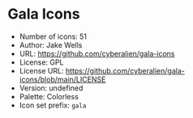 # Gala Icons

- Number of icons: 51
- Author: Jake Wells
- URL: https://github.com/cyberalien/gala-icons
- License: GPL
- License URL: https://github.com/cyberalien/gala-icons/blob/main/LICENSE
- Version: undefined
- Palette: Colorless
- Icon set prefix: `gala`
